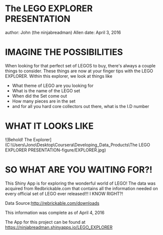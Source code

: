 The LEGO EXPLORER PRESENTATION
========================================================
author: John (the ninjabreadman) Allen
date: April 3, 2016

IMAGINE THE POSSIBILITIES
========================================================

When looking for that perfect set of LEGOS to buy, there's always a couple things to consider.  These things are now at your finger tips with the LEGO EXPLORER.  Within this explorer, we look at things like

- What theme of LEGO are you looking for
- What is the name of the LEGO set
- When did the Set come out
- How many pieces are in the set
- and for all you hard core collectors out there, what is the I.D number

WHAT IT LOOKS LIKE
========================================================


![Behold! The Explorer](C:\Users\Jono\Desktop\Coursera\Developing_Data_Products\The LEGO EXPLORER PRESENTATION-figure/EXPLORER.jpg)


SO WHAT ARE YOU WAITING FOR?!
========================================================

This Shiny App is for exploring the wonderful world of LEGO!
The data was acquired from Redbrickable.com that contains all the information needed on every official set of LEGO ever released!!! I KNOW RIGHT?!

Data Source:http://rebrickable.com/downloads

This information was complete as of April 4, 2016

The App for this project can be found at https://ninjabreadman.shinyapps.io/LEGO_EXPLORER
